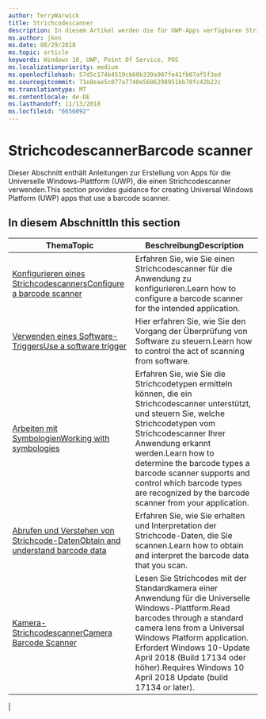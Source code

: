```yaml
---
author: TerryWarwick
title: Strichcodescanner
description: In diesem Artikel werden die für UWP-Apps verfügbaren Strichcodescanner-Features aufgeführt, sowie die Links zu den Anleitungen für ihre Verwendung.
ms.author: jken
ms.date: 08/29/2018
ms.topic: article
keywords: Windows 10, UWP, Point Of Service, POS
ms.localizationpriority: medium
ms.openlocfilehash: 57d5c174b4519cb60b339a907fe41fb07af5f3ed
ms.sourcegitcommit: 71e8eae5c077a7740e5606298951bb78fc42b22c
ms.translationtype: MT
ms.contentlocale: de-DE
ms.lasthandoff: 11/13/2018
ms.locfileid: "6656092"
---
```

# <a name="barcode-scanner"></a><span data-ttu-id="06504-104">Strichcodescanner</span><span class="sxs-lookup"><span data-stu-id="06504-104">Barcode scanner</span></span>

<span data-ttu-id="06504-105">Dieser Abschnitt enthält Anleitungen zur Erstellung von Apps für die Universelle Windows-Plattform (UWP), die einen Strichcodescanner verwenden.</span><span class="sxs-lookup"><span data-stu-id="06504-105">This section provides guidance for creating Universal Windows Platform (UWP) apps that use a barcode scanner.</span></span>

## <a name="in-this-section"></a><span data-ttu-id="06504-106">In diesem Abschnitt</span><span class="sxs-lookup"><span data-stu-id="06504-106">In this section</span></span>

|<span data-ttu-id="06504-107">Thema</span><span class="sxs-lookup"><span data-stu-id="06504-107">Topic</span></span> |<span data-ttu-id="06504-108">Beschreibung</span><span class="sxs-lookup"><span data-stu-id="06504-108">Description</span></span> |
|------|------------|
| [<span data-ttu-id="06504-109">Konfigurieren eines Strichcodescanners</span><span class="sxs-lookup"><span data-stu-id="06504-109">Configure a barcode scanner</span></span>](../devices-sensors/pos-barcodescanner-configure.md)  | <span data-ttu-id="06504-110">Erfahren Sie, wie Sie einen Strichcodescanner für die Anwendung zu konfigurieren.</span><span class="sxs-lookup"><span data-stu-id="06504-110">Learn how to configure a barcode scanner for the intended application.</span></span> |
| [<span data-ttu-id="06504-111">Verwenden eines Software-Triggers</span><span class="sxs-lookup"><span data-stu-id="06504-111">Use a software trigger</span></span>](../devices-sensors/pos-barcodescanner-software-trigger.md) | <span data-ttu-id="06504-112">Hier erfahren Sie, wie Sie den Vorgang der Überprüfung von Software zu steuern.</span><span class="sxs-lookup"><span data-stu-id="06504-112">Learn how to control the act of scanning from software.</span></span> |
| [<span data-ttu-id="06504-113">Arbeiten mit Symbologien</span><span class="sxs-lookup"><span data-stu-id="06504-113">Working with symbologies</span></span>](pos-barcodescanner-symbologies.md) | <span data-ttu-id="06504-114">Erfahren Sie, wie Sie die Strichcodetypen ermitteln können, die ein Strichcodescanner unterstützt, und steuern Sie, welche Strichcodetypen vom Strichcodescanner Ihrer Anwendung erkannt werden.</span><span class="sxs-lookup"><span data-stu-id="06504-114">Learn how to determine the  barcode types a barcode scanner supports and control which barcode types are recognized by the barcode scanner from your application.</span></span> |
| [<span data-ttu-id="06504-115">Abrufen und Verstehen von Strichcode-Daten</span><span class="sxs-lookup"><span data-stu-id="06504-115">Obtain and understand barcode data</span></span>](pos-barcodescanner-scan-data.md) | <span data-ttu-id="06504-116">Erfahren Sie, wie Sie erhalten und Interpretation der Strichcode-Daten, die Sie scannen.</span><span class="sxs-lookup"><span data-stu-id="06504-116">Learn how to obtain and interpret the barcode data that you scan.</span></span> |
| [<span data-ttu-id="06504-117">Kamera-Strichcodescanner</span><span class="sxs-lookup"><span data-stu-id="06504-117">Camera Barcode Scanner</span></span>](pos-camerabarcode.md) | <span data-ttu-id="06504-118">Lesen Sie Strichcodes mit der Standardkamera einer Anwendung für die Universelle Windows-Plattform.</span><span class="sxs-lookup"><span data-stu-id="06504-118">Read barcodes through a standard camera lens from a Universal Windows Platform application.</span></span> <span data-ttu-id="06504-119">Erfordert Windows 10-Update April 2018 (Build 17134 oder höher).</span><span class="sxs-lookup"><span data-stu-id="06504-119">Requires Windows 10 April 2018 Update (build 17134 or later).</span></span> |
|
 
